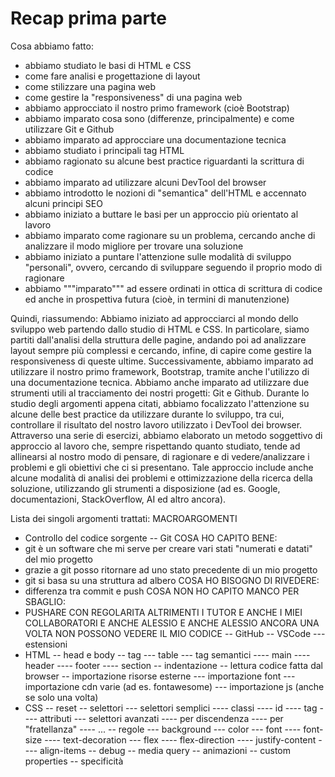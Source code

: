 # Recap prima parte

Cosa abbiamo fatto:
- abbiamo studiato le basi di HTML e CSS
- come fare analisi e progettazione di layout
- come stilizzare una pagina web
- come gestire la "responsiveness" di una pagina web
- abbiamo approcciato il nostro primo framework (cioè Bootstrap)
- abbiamo imparato cosa sono (differenze, principalmente) e come utilizzare Git e Github
- abbiamo imparato ad approcciare una documentazione tecnica
- abbiamo studiato i principali tag HTML
- abbiamo ragionato su alcune best practice riguardanti la scrittura di codice
- abbiamo imparato ad utilizzare alcuni DevTool del browser
- abbiamo introdotto le nozioni di "semantica" dell'HTML e accennato alcuni principi SEO
- abbiamo iniziato a buttare le basi per un approccio più orientato al lavoro
- abbiamo imparato come ragionare su un problema, cercando anche di analizzare il modo migliore per trovare una soluzione
- abbiamo iniziato a puntare l'attenzione sulle modalità di sviluppo "personali", ovvero, cercando di sviluppare seguendo il proprio modo di ragionare
- abbiamo """imparato""" ad essere ordinati in ottica di scrittura di codice ed anche in prospettiva futura (cioè, in termini di manutenzione)

Quindi, riassumendo:
Abbiamo iniziato ad approcciarci al mondo dello sviluppo web partendo dallo studio di HTML e CSS. In particolare, siamo partiti dall'analisi della struttura delle pagine, andando poi ad analizzare layout sempre più complessi e cercando, infine, di capire come gestire la responsiveness di queste ultime. Successivamente, abbiamo imparato ad utilizzare il nostro primo framework, Bootstrap, tramite anche l'utilizzo di una documentazione tecnica.
Abbiamo anche imparato ad utilizzare due strumenti utili al tracciamento dei nostri progetti: Git e Github.
Durante lo studio degli argomenti appena citati, abbiamo focalizzato l'attenzione su alcune delle best practice da utilizzare durante lo sviluppo, tra cui, controllare il risultato del nostro lavoro utilizzato i DevTool dei browser.
Attraverso una serie di esercizi, abbiamo elaborato un metodo soggettivo di approccio al lavoro che, sempre rispettando quanto studiato, tende ad allinearsi al nostro modo di pensare, di ragionare e di vedere/analizzare i problemi e gli obiettivi che ci si presentano. Tale approccio include anche alcune modalità di analisi dei problemi e ottimizzazione della ricerca della soluzione, utilizzando gli strumenti a disposizione (ad es. Google, documentazioni, StackOverflow, AI ed altro ancora). 

Lista dei singoli argomenti trattati:
MACROARGOMENTI
- Controllo del codice sorgente
-- Git
COSA HO CAPITO BENE:
- git è un software che mi serve per creare vari stati "numerati e datati" del mio progetto
- grazie a git posso ritornare ad uno stato precedente di un mio progetto
- git si basa su una struttura ad albero
COSA HO BISOGNO DI RIVEDERE:
- differenza tra commit e push
COSA NON HO CAPITO MANCO PER SBAGLIO:
- PUSHARE CON REGOLARITA ALTRIMENTI I TUTOR E ANCHE I MIEI COLLABORATORI E ANCHE ALESSIO E ANCHE ALESSIO ANCORA UNA VOLTA NON POSSONO VEDERE IL MIO CODICE
-- GitHub
-- VSCode
--- estensioni
- HTML
-- head e body
-- tag
--- table
--- tag semantici
---- main
---- header
---- footer
---- section
-- indentazione
-- lettura codice fatta dal browser
-- importazione risorse esterne
--- importazione font
--- importazione cdn varie (ad es. fontawesome)
--- importazione js (anche se solo una volta)
- CSS
-- reset
-- selettori
--- selettori semplici
---- classi
---- id
---- tag
---- attributi
--- selettori avanzati
---- per discendenza
---- per "fratellanza"
---- ...
-- regole
--- background
--- color
--- font
---- font-size
---- text-decoration
--- flex
---- flex-direction
---- justify-content
---- align-items
-- debug
-- media query
-- animazioni
-- custom properties
-- specificità